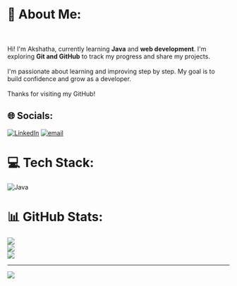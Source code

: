 # 💫 About Me:
<br><br>Hi! I'm Akshatha, currently learning **Java** and **web development**. I'm exploring **Git and GitHub** to track my progress and share my projects.<br><br>I'm passionate about learning and improving step by step. My goal is to build confidence and grow as a developer.<br><br>Thanks for visiting my GitHub!<br>


## 🌐 Socials:
[![LinkedIn](https://img.shields.io/badge/LinkedIn-%230077B5.svg?logo=linkedin&logoColor=white)](https://linkedin.com/in/https://www.linkedin.com/in/akshatha-s-6a1b7734a?lipi=urn%3Ali%3Apage%3Ad_flagship3_profile_view_base_contact_details%3Buxg5MEnfTduJEbetj6ON6Q%3D%3D) [![email](https://img.shields.io/badge/Email-D14836?logo=gmail&logoColor=white)](mailto:akshatha_shivakumar@outlook.com) 

# 💻 Tech Stack:
![Java](https://img.shields.io/badge/java-%23ED8B00.svg?style=flat-square&logo=openjdk&logoColor=white)
# 📊 GitHub Stats:
![](https://github-readme-stats.vercel.app/api?username=AkshathaShivakumar&theme=dark&hide_border=true&include_all_commits=true&count_private=false)<br/>
![](https://nirzak-streak-stats.vercel.app/?user=AkshathaShivakumar&theme=dark&hide_border=true)<br/>
![](https://github-readme-stats.vercel.app/api/top-langs/?username=AkshathaShivakumar&theme=dark&hide_border=true&include_all_commits=true&count_private=false&layout=compact)

---
[![](https://visitcount.itsvg.in/api?id=AkshathaShivakumar&icon=0&color=0)](https://visitcount.itsvg.in)

<!-- Proudly created with GPRM ( https://gprm.itsvg.in ) -->

